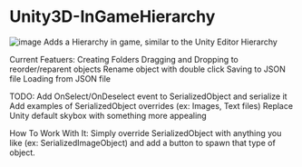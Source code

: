 # Unity3D-InGameHierarchy
![image](https://user-images.githubusercontent.com/21270834/158336076-6ac15b53-5ce4-4988-853a-78617c1dc6bf.png)
Adds a Hierarchy in game, similar to the Unity Editor Hierarchy

Current Featuers:
Creating Folders
Dragging and Dropping to reorder/reparent objects
Rename object with double click
Saving to JSON file
Loading from JSON file

TODO:
Add OnSelect/OnDeselect event to SerializedObject and serialize it
Add examples of SerializedObject overrides (ex: Images, Text files)
Replace Unity default skybox with something more appealing

How To Work With It:
Simply override SerializedObject with anything you like (ex: SerializedImageObject) and add a button to spawn that type of object.
